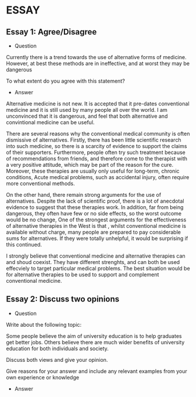 # ESSAY

## Essay 1: Agree/Disagree

- Question

Currently there is a trend towards the use of alternative forms of medicine. However, at best these methods are in ineffective, and at worst they may be dangerous

To what extent do you agree with this statement?

- Answer

Alternative medicine is not new. It is accepted that it pre-dates conventional medicine and it is still used by many people all over the
world. I am unconvinced that it is dangerous, and feel that both alternative and convintional medicine can be useful.

There are several reasons why the conventional medical community is often dismissive of alternatives. Firstly, there has been little 
scientific research into such medicine, so there is a scarcity of evidence to support the claims of their supporters. Furthermore,
people often try such treatment because of recommendations from friends, and therefore come to the therapist with a very positive
attitude, which may be part of the reason for the cure. Moreover, these therapies are usually only useful for long-term, chronic
conditions, Acute medical problems, such as accidental injury, often require more conventional methods.

On the other hand, there remain strong arguments for the use of alternatives. Despite the lack of scientific proof, there is a lot of
anecdotal evidence to suggest that these therapies work. In addition, far from being dangerous, they often have few or no side effects,
so the worst outcome would be no change, One of the strongest arguments for the effectiveness of alternative therapies in the West is that
, whilst conventional medicine is available without charge, many people are prepared to pay considerable sums for alternatives. If they 
were totally unhelpful, it would be surprising if this continued.

I strongly believe that conventional medicine and alternative therapies can and shoud coexist. They have different strenghts, and can both
be used effecviely to target particular medical problems. The best situation would be for alternative therapies to be used to support and
complement conventional medicine.


## Essay 2: Discuss two opinions

- Question

Write about the following topic:

Some people believe the aim of university education is to help graduates get better jobs. Others believe there are much wider benefits 
of university education for both individuals and society.

Discuss both views and give your opinion.

Give reasons for your answer and include any relevant examples from your own experience or knowledge

- Answer


